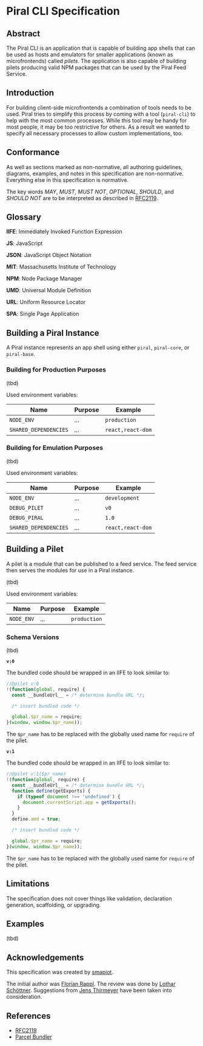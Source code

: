 # Piral CLI Specification

## Abstract

The Piral CLI is an application that is capable of building app shells that can be used as hosts and emulators for smaller applications (known as microfrontends) called *pilets*. The application is also capable of building pilets producing valid NPM packages that can be used by the Piral Feed Service.

## Introduction

For building client-side microfrontends a combination of tools needs to be used. Piral tries to simplify this process by coming with a tool (`piral-cli`) to help with the most common processes. While this tool may be handy for most people, it may be too restrictive for others. As a result we wanted to specify all necessary processes to allow custom implementations, too.

## Conformance

As well as sections marked as non-normative, all authoring guidelines, diagrams, examples, and notes in this specification are non-normative. Everything else in this specification is normative.

The key words *MAY*, *MUST*, *MUST NOT*, *OPTIONAL*, *SHOULD*, and *SHOULD NOT* are to be interpreted as described in [RFC2119](https://tools.ietf.org/html/rfc2119).

## Glossary

**IIFE**: Immediately Invoked Function Expression

**JS**: JavaScript

**JSON**: JavaScript Object Notation

**MIT**: Massachusetts Institute of Technology

**NPM**: Node Package Manager

**UMD**: Universal Module Definition

**URL**: Uniform Resource Locator

**SPA**: Single Page Application

## Building a Piral Instance

A Piral instance represents an app shell using either `piral`, `piral-core`, or `piral-base`.

### Building for Production Purposes

(tbd)

Used environment variables:

| Name                  | Purpose | Example           |
|-----------------------|---------|-------------------|
| `NODE_ENV`            | ...     | `production`      |
| `SHARED_DEPENDENCIES` | ...     | `react,react-dom` |

### Building for Emulation Purposes

(tbd)

Used environment variables:

| Name                  | Purpose | Example           |
|-----------------------|---------|-------------------|
| `NODE_ENV`            | ...     | `development`     |
| `DEBUG_PILET`         | ...     | `v0`              |
| `DEBUG_PIRAL`         | ...     | `1.0`             |
| `SHARED_DEPENDENCIES` | ...     | `react,react-dom` |

## Building a Pilet

A pilet is a module that can be published to a feed service. The feed service then serves the modules for use in a Piral instance.

(tbd)

Used environment variables:

| Name                  | Purpose | Example           |
|-----------------------|---------|-------------------|
| `NODE_ENV`            | ...     | `production`      |

### Schema Versions

(tbd)

**`v:0`**

The bundled code should be wrapped in an IIFE to look similar to:

```js
//@pilet v:0
!(function(global, require) {
  const __bundleUrl__ = /* determine bundle URL */;

  /* insert bundled code */

  global.$pr_name = require;
}(window, window.$pr_name));
```

The `$pr_name` has to be replaced with the globally used name for `require` of the pilet.

**`v:1`**

The bundled code should be wrapped in an IIFE to look similar to:

```js
//@pilet v:1($pr_name)
!(function(global, require) {
  const __bundleUrl__ = /* determine bundle URL */;
  function define(getExports) {
    if (typeof document !== 'undefined') {
      document.currentScript.app = getExports();
    }
  }
  define.amd = true;

  /* insert bundled code */

  global.$pr_name = require;
}(window, window.$pr_name));
```

The `$pr_name` has to be replaced with the globally used name for `require` of the pilet.

## Limitations

The specification does not cover things like validation, declaration generation, scaffolding, or upgrading.

## Examples

(tbd)

## Acknowledgements

This specification was created by [smapiot](https://smapiot.com).

The initial author was [Florian Rappl](https://twitter.com/FlorianRappl). The review was done by [Lothar Schöttner](https://smapiot.com). Suggestions from [Jens Thirmeyer](https://www.iotcloudarchitect.com) have been taken into consideration.

## References

- [RFC2119](https://tools.ietf.org/html/rfc2119)
- [Parcel Bundler](https://parceljs.org)
